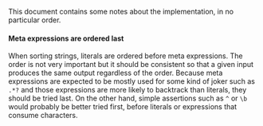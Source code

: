 This document contains some notes about the implementation, in no particular order.


#### Meta expressions are ordered last

When sorting strings, literals are ordered before meta expressions. The order is not very important but it should be consistent so that a given input produces the same output regardless of the order. Because meta expressions are expected to be mostly used for some kind of joker such as `.*?` and those expressions are more likely to backtrack than literals, they should be tried last. On the other hand, simple assertions such as `^` or `\b` would probably be better tried first, before literals or expressions that consume characters.
